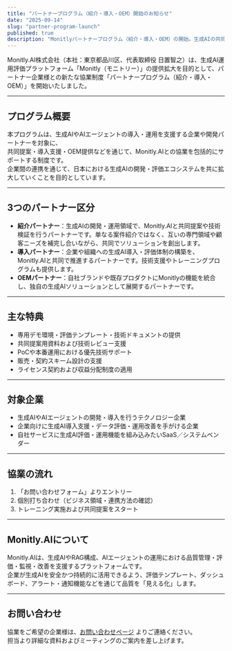 ```yaml
---
title: "パートナープログラム（紹介・導入・OEM）開始のお知らせ"
date: "2025-09-14"
slug: "partner-program-launch"
published: true
description: "Monitlyパートナープログラム（紹介・導入・OEM）の開始。生成AIの共同提案・技術連携・OEM展開を支援。"
---
```


Monitly.AI株式会社（本社：東京都品川区、代表取締役 日置智之）は、生成AI運用評価プラットフォーム「Monitly（モニトリー）」の提供拡大を目的として、パートナー企業様との新たな協業制度「パートナープログラム（紹介・導入・OEM）」を開始いたしました。

---

## プログラム概要
本プログラムは、生成AIやAIエージェントの導入・運用を支援する企業や開発パートナーを対象に、  
共同提案・導入支援・OEM提供などを通じて、Monitly.AIとの協業を包括的にサポートする制度です。  
企業間の連携を通じて、日本における生成AIの開発・評価エコシステムを共に拡大していくことを目的としています。

---

## 3つのパートナー区分
- **紹介パートナー**：生成AIの開発・運用領域で、Monitly.AIと共同提案や技術検証を行うパートナーです。単なる案件紹介ではなく、互いの専門領域や顧客ニーズを補完し合いながら、共同でソリューションを創出します。  
- **導入パートナー**：企業や組織への生成AI導入・評価体制の構築を、Monitly.AIと共同で推進するパートナーです。技術支援やトレーニングプログラムも提供します。  
- **OEMパートナー**：自社ブランドや既存プロダクトにMonitlyの機能を統合し、独自の生成AIソリューションとして展開するパートナーです。

---

## 主な特典
- 専用デモ環境・評価テンプレート・技術ドキュメントの提供  
- 共同提案用資料および技術レビュー支援  
- PoCや本番運用における優先技術サポート  
- 販売・契約スキーム設計の支援  
- ライセンス契約および収益分配制度の適用

---

## 対象企業
- 生成AIやAIエージェントの開発・導入を行うテクノロジー企業  
- 企業向けに生成AI導入支援・データ評価・運用改善を手がける企業  
- 自社サービスに生成AI評価・運用機能を組み込みたいSaaS／システムベンダー  

---

## 協業の流れ
1. 「お問い合わせフォーム」よりエントリー  
2. 個別打ち合わせ（ビジネス領域・連携方法の確認）  
3. トレーニング実施および共同提案をスタート  

---

## Monitly.AIについて
Monitly.AIは、生成AIやRAG構成、AIエージェントの運用における品質管理・評価・監視・改善を支援するプラットフォームです。  
企業が生成AIを安全かつ持続的に活用できるよう、評価テンプレート、ダッシュボード、アラート・通知機能などを通じて品質を「見える化」します。

---

## お問い合わせ
協業をご希望の企業様は、[お問い合わせページ](/contact) よりご連絡ください。  
担当より詳細な資料およびミーティングのご案内を差し上げます。
